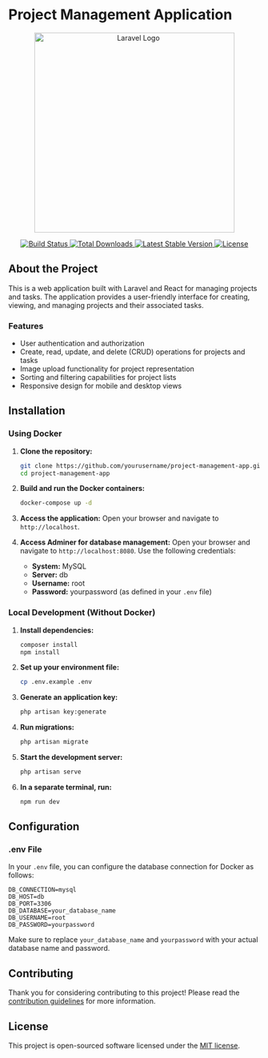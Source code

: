 # Project Management Application

<p align="center">
    <a href="https://laravel.com" target="_blank">
        <img src="https://raw.githubusercontent.com/laravel/art/master/logo-lockup/5%20SVG/2%20CMYK/1%20Full%20Color/laravel-logolockup-cmyk-red.svg" width="400" alt="Laravel Logo">
    </a>
</p>

<p align="center">
    <a href="https://github.com/laravel/framework/actions">
        <img src="https://github.com/laravel/framework/workflows/tests/badge.svg" alt="Build Status">
    </a>
    <a href="https://packagist.org/packages/laravel/framework">
        <img src="https://img.shields.io/packagist/dt/laravel/framework" alt="Total Downloads">
    </a>
    <a href="https://packagist.org/packages/laravel/framework">
        <img src="https://img.shields.io/packagist/v/laravel/framework" alt="Latest Stable Version">
    </a>
    <a href="https://packagist.org/packages/laravel/framework">
        <img src="https://img.shields.io/packagist/l/laravel/framework" alt="License">
    </a>
</p>

## About the Project

This is a web application built with Laravel and React for managing projects and tasks. The application provides a user-friendly interface for creating, viewing, and managing projects and their associated tasks.

### Features

- User authentication and authorization
- Create, read, update, and delete (CRUD) operations for projects and tasks
- Image upload functionality for project representation
- Sorting and filtering capabilities for project lists
- Responsive design for mobile and desktop views

## Installation

### Using Docker

1. **Clone the repository:**
   ```bash
   git clone https://github.com/yourusername/project-management-app.git
   cd project-management-app
   ```

2. **Build and run the Docker containers:**
   ```bash
   docker-compose up -d
   ```

3. **Access the application:**
   Open your browser and navigate to `http://localhost`.

4. **Access Adminer for database management:**
   Open your browser and navigate to `http://localhost:8080`. Use the following credentials:
   - **System:** MySQL
   - **Server:** db
   - **Username:** root
   - **Password:** yourpassword (as defined in your `.env` file)

### Local Development (Without Docker)

1. **Install dependencies:**
   ```bash
   composer install
   npm install
   ```

2. **Set up your environment file:**
   ```bash
   cp .env.example .env
   ```

3. **Generate an application key:**
   ```bash
   php artisan key:generate
   ```

4. **Run migrations:**
   ```bash
   php artisan migrate
   ```

5. **Start the development server:**
   ```bash
   php artisan serve
   ```

6. **In a separate terminal, run:**
   ```bash
   npm run dev
   ```

## Configuration

### .env File

In your `.env` file, you can configure the database connection for Docker as follows:

```env
DB_CONNECTION=mysql
DB_HOST=db
DB_PORT=3306
DB_DATABASE=your_database_name
DB_USERNAME=root
DB_PASSWORD=yourpassword
```

Make sure to replace `your_database_name` and `yourpassword` with your actual database name and password.

## Contributing

Thank you for considering contributing to this project! Please read the [contribution guidelines](https://laravel.com/docs/contributions) for more information.

## License

This project is open-sourced software licensed under the [MIT license](https://opensource.org/licenses/MIT).
